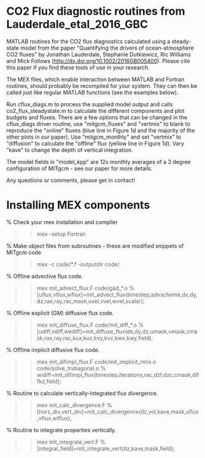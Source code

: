 # CO2 Flux diagnostic routines from Lauderdale_etal_2016_GBC

MATLAB routines for the CO2 flux diagnostics calculated using a steady-state model from the paper "Quantifying the drivers of ocean-atmosphere CO2 fluxes" by Jonathan Lauderdale, Stephanie Dutkiewicz, Ric Williams and Mick Follows (http://dx.doi.org/10.1002/2016GB005400). Please cite this paper if you find these tools of use in your research.

The MEX files, which enable interaction between MATLAB and Fortran routines, should probably be recompiled for your system. They can then be called just like regular MATLAB functions (see the examples below).

Run cflux_diags.m to process the supplied model output and calls co2_flux_steadystate.m to calculate the different components and plot budgets and fluxes. There are a few options that can be changed in the cflux_diags driver routine, use "mitgcm_fluxes" and "vertmix" to blank to reproduce the "online" fluxes (blue line in Figure 1d and the majority of the other plots in our paper). Use "mitgcm_monthly" and set "vertmix" to "diffusion" to calculate the "offline" flux (yellow line in Figure 1d). Vary "kave" to change the depth of vertical integration.

The model fields in "model_kpp" are 12x monthly averages of a 3 degree configuration of MITgcm - see our paper for more details.

Any questions or comments, please get in contact!

# Installing MEX components
% Check your mex installation and compiler
>> mex -setup Fortran

% Make object files from subroutines - these are modified snippets of MITgcm code
>> mex -c code/*.f -outputdir code/

% Offline advective flux code.
>> mex mit_advect_flux.F code/gad_*.o
% [uflux,vflux,wflux]=mit_advect_flux(timestep,advscheme,dx,dy,dz,rax,ray,rac,mask,uvel,vvel,wvel,scalar);

% Offline explicit (GM) diffusive flux code.
>> mex mit_diffuse_flux.F code/mit_diff_*.o
% [udiff,vdiff,wediff]=mit_diffuse_flux(dx,dy,dz,umask,vmask,cmask,rax,ray,rac,kux,kuz,kvy,kvz,kwx,kwy,field);

% Offline implicit diffusive flux code.
>> mex mit_difimpl_flux.F code/mit_implicit_rmix.o code/solve_tridiagonal.o
% widiff=mit_difimpl_flux(timestep,iterations,rac,dzf,dzc,cmask,diffkz,field);
            
% Routine to calculate vertically-integrated flux divergence. 
>> mex mit_calc_divergence.F 
% [horz_div,vert_div]=mit_calc_divergence(dz,vol,kave,mask,uflux,vflux,wtflux);

% Routine to integrate properties vertically. 
>> mex mit_integrate_vert.F
%[integral_field]=mit_integrate_vert(dz,kave,mask,field);
